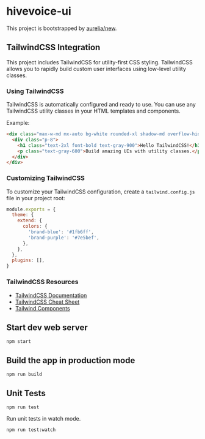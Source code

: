 # hivevoice-ui

This project is bootstrapped by [aurelia/new](https://github.com/aurelia/new).

## TailwindCSS Integration

This project includes TailwindCSS for utility-first CSS styling. TailwindCSS allows you to rapidly build custom user interfaces using low-level utility classes.

### Using TailwindCSS

TailwindCSS is automatically configured and ready to use. You can use any TailwindCSS utility classes in your HTML templates and components.

Example:
```html
<div class="max-w-md mx-auto bg-white rounded-xl shadow-md overflow-hidden">
  <div class="p-8">
    <h1 class="text-2xl font-bold text-gray-900">Hello TailwindCSS!</h1>
    <p class="text-gray-600">Build amazing UIs with utility classes.</p>
  </div>
</div>
```

### Customizing TailwindCSS

To customize your TailwindCSS configuration, create a `tailwind.config.js` file in your project root:

```js
module.exports = {
  theme: {
    extend: {
      colors: {
        'brand-blue': '#1fb6ff',
        'brand-purple': '#7e5bef',
      },
    },
  },
  plugins: [],
}
```

### TailwindCSS Resources

- [TailwindCSS Documentation](https://tailwindcss.com/docs)
- [TailwindCSS Cheat Sheet](https://tailwindcomponents.com/cheatsheet/)
- [Tailwind Components](https://tailwindui.com/)

## Start dev web server

    npm start

## Build the app in production mode

    npm run build


## Unit Tests

    npm run test

Run unit tests in watch mode.

    npm run test:watch

